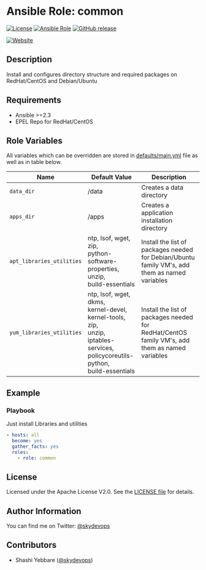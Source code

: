 # Ansible Role: common

[![License](https://img.shields.io/badge/License-Apache%202.0-brightgreen.svg)](https://opensource.org/licenses/Apache-2.0)
[![Ansible Role](https://img.shields.io/badge/ansible%20role-skydevops.common-brightgreen.svg)](https://skydevops.co.in)
[![GitHub release](https://img.shields.io/github/release/5KYDEV0P5/common.svg)]( )
<!-- [![tag](https://img.shields.io/github/tag/5KYDEV0P5/common.svg)](https://github.com/5KYDEV0P5/common/tags) -->
[![Website](https://img.shields.io/website-up-down-green-red/http/skydevops.co.in.svg?label=skydevops)]()
<!-- [![Github All Releases](https://img.shields.io/github/downloads/5KYDEV0P5/common/total.svg)]( ) -->
<!-- [![GitHub issues](https://img.shields.io/github/issues/5KYDEV0P5/common.svg)](https://github.com/5KYDEV0P5/common/issues) -->
<!-- [![release](http://github.com/github/5KYDEV0P5/common/release.svg?style=flat)](https://github.com/5KYDEV0P5/common/releases/latest) -->
<!-- https://img.shields.io/github/commits-since/sky-kshatriyan/common/latest.svg -->


## Description

Install and configures directory structure and required packages on RedHat/CentOS and Debian/Ubuntu

## Requirements

- Ansible >=2.3
- EPEL Repo for RedHat/CentOS


## Role Variables

All variables which can be overridden are stored in [defaults/main.yml](vars/main.yml) file as well as in table below.

| Name           | Default Value | Description                        |
| -------------- | ------------- | -----------------------------------|
| `data_dir` | /data | Creates a data directory |
| `apps_dir` | /apps | Creates a application installation directory |
| `apt_libraries_utilities` | ntp, lsof, wget,  zip,<br> python-software-properties,<br> unzip,<br> build-essentials | Install the list of packages needed for Debian/Ubuntu family VM's, add them as named variables |
| `yum_libraries_utilities` | ntp, lsof, wget, dkms,<br> kernel-devel,<br> kernel-tools,<br> zip,<br> unzip,<br> iptables-services,<br> policycoreutils-python,<br>  build-essentials | Install the list of packages needed for RedHat/CentOS family VM's, add them as named variables |


## Example 

### Playbook

Just install Libraries and utilities 

```yaml
- hosts: all
  become: yes
  gather_facts: yes
  roles:
    - role: common
```

## License


Licensed under the Apache License V2.0. See the [LICENSE file](LICENSE) for details.

## Author Information

You can find me on Twitter: [@skydevops](https://twitter.com/skydevops)

## Contributors

- Shashi Yebbare ([@skydevops](https://twitter.com/skydevops))